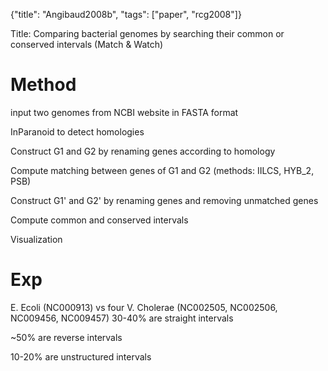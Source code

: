 {"title": "Angibaud2008b", "tags": ["paper", "rcg2008"]}

Title: Comparing bacterial genomes by searching their common or conserved intervals (Match & Watch)

# Method
input two genomes from NCBI website in FASTA format

InParanoid to detect homologies

Construct G1 and G2 by renaming genes according to homology

Compute matching between genes of G1 and G2 (methods: IILCS, HYB_2, PSB)

Construct G1' and G2' by renaming genes and removing unmatched genes

Compute common and conserved intervals

Visualization

# Exp
E. Ecoli (NC000913) vs four V. Cholerae (NC002505, NC002506, NC009456, NC009457)
30-40% are straight intervals

~50% are reverse intervals

10-20% are unstructured intervals

